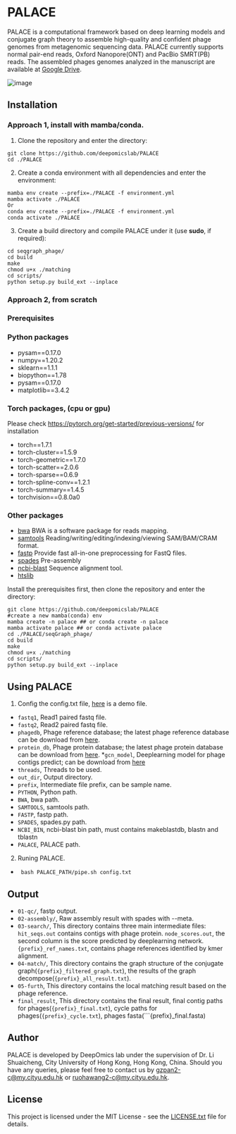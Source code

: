 # PALACE
PALACE is a computational framework based on deep learning models and conjugate graph theory to assemble high-quality and confident phage genomes from metagenomic sequencing data. PALACE currently supports normal pair-end reads, Oxford Nanopore(ONT) and PacBio SMRT(PB) reads. The assembled phages genomes analyzed in the manuscript are available at [Google Drive](https://drive.google.com/drive/folders/1IN_HbWpjdS4Dhjpir5h_5EY52TDFSrpR?usp=sharing).
 
![image](https://github.com/deepomicslab/PALACE/blob/main/pipeline.png)
 
## Installation
### Approach 1, install with mamba/conda.
1. Clone the repository and enter the directory:

```
git clone https://github.com/deepomicslab/PALACE
cd ./PALACE
```
2. Create a conda environment with all dependencies and enter the environment:
```
mamba env create --prefix=./PALACE -f environment.yml  
mamba activate ./PALACE  
Or
conda env create --prefix=./PALACE -f environment.yml  
conda activate ./PALACE  
```
3. Create a build directory and compile PALACE under it (use **sudo**, if required):

```
cd seqgraph_phage/
cd build
make
chmod u+x ./matching
cd scripts/
python setup.py build_ext --inplace
```
### Approach 2, from scratch
### Prerequisites
### Python packages
* pysam==0.17.0
* numpy==1.20.2
* sklearn==1.1.1
* biopython==1.78
* pysam==0.17.0
* matplotlib==3.4.2
### Torch packages, (cpu or gpu)
Please check https://pytorch.org/get-started/previous-versions/ for installation
* torch==1.7.1
* torch-cluster==1.5.9
* torch-geometric==1.7.0
* torch-scatter==2.0.6
* torch-sparse==0.6.9
* torch-spline-conv==1.2.1
* torch-summary==1.4.5
* torchvision==0.8.0a0
### Other packages
* [bwa](https://github.com/lh3/bwa) BWA is a software package for reads mapping.
* [samtools](http://www.htslib.org/download/) Reading/writing/editing/indexing/viewing SAM/BAM/CRAM format.
* [fastp](https://github.com/OpenGene/fastp) Provide fast all-in-one preprocessing for FastQ files.
* [spades](https://github.com/ablab/spades) Pre-assembly
* [ncbi-blast](https://www.ncbi.nlm.nih.gov/books/NBK569861/) Sequence alignment tool.
* [htslib](http://www.htslib.org/download/)

Install the prerequisites first, then clone the repository and enter the directory:
```
git clone https://github.com/deepomicslab/PALACE
#create a new mamba(conda) env
mamba create -n palace ## or conda create -n palace
mamba activate palace ## or conda activate palace
cd ./PALACE/seqGraph_phage/
cd build
make
chmod u+x ./matching
cd scripts/
python setup.py build_ext --inplace
```

## Using PALACE
1. Config the config.txt file, [here](https://github.com/deepomicslab/PALACE/blob/main/config.txt) is a demo file.  
* ```fastq1```, Read1 paired fastq file.
* ```fastq2```, Read2 paired fastq file.
* ```phagedb```, Phage reference database; the latest phage reference database can be download from [here](https://portland-my.sharepoint.com/:u:/g/personal/gzpan2-c_my_cityu_edu_hk/ESVoQEuNOz9HoBfP9vXho-EBUWQa63zSRvfWxRYmIxb2ww?e=ynlAO1).
* ```protein_db```, Phage protein database; the latest phage protein database can be download from [here](https://portland-my.sharepoint.com/:f:/g/personal/gzpan2-c_my_cityu_edu_hk/EpVA0ISAp4FBrclyldwpjEwBBHujF4zG2Gu3Vxa5AZICJw?e=5z2qUe).
*```gcn_model```, Deeplearning model for phage contigs predict; can be download from [here](https://portland-my.sharepoint.com/:u:/g/personal/gzpan2-c_my_cityu_edu_hk/EcgNImBdl9dBnS8Qza0U930B3ENSDDh5EeAZoSkX95VtHQ?e=E1SK0y)
* ```threads```, Threads to be used.
* ```out_dir```, Output directory.
* ```prefix```, Intermediate file prefix, can be sample name.
* ```PYTHON```, Python path.
* ```BWA```, bwa path.
* ```SAMTOOLS```, samtools path.
* ```FASTP```, fastp path.
* ```SPADES```, spades.py path.
* ```NCBI_BIN```, ncbi-blast bin path, must contains makeblastdb, blastn and tblastn 
* ```PALACE```, PALACE path.
2. Runing PALACE.  
* ``` bash PALACE_PATH/pipe.sh config.txt```

## Output
* ```01-qc/```, fastp output.
* ```02-assembly/```, Raw assembly result with spades with --meta.
* ```03-search/```, This directory contains three main intermediate files: ```hit_seqs.out``` contains contigs with phage protein. ```node_scores.out```, the second column is the score predicted by deeplearning network. ```{prefix}_ref_names.txt```, contains phage references identified by kmer alignment. 
* ```04-match/```, This directory contains the graph structure of the conjugate graph(```{prefix}_filtered_graph.txt```), the results of the graph decompose(```{prefix}_all_result.txt```).
* ```05-furth```, This directory contains the local matching result based on the phage reference.
* ```final_result```, This directory contains the final result, final contig paths for phages(```{prefix}_final.txt```), cycle paths for phages(```{prefix}_cycle.txt```), phages fasta(```{prefix}_final.fasta)

## Author
PALACE is developed by DeepOmics lab under the supervision of Dr. Li Shuaicheng, City University of Hong Kong, Hong Kong, China. Should you have any queries, please feel free to contact us by gzpan2-c@my.cityu.edu.hk or ruohawang2-c@my.cityu.edu.hk.

## License
This project is licensed under the MIT License - see the [LICENSE.txt](https://github.com/deepomicslab/PALACE/blob/main/LICENSE.txt) file for details.
